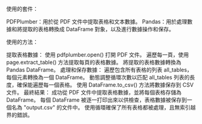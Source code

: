 使用的套件：

PDFPlumber：用於從 PDF 文件中提取表格和文本數據。
Pandas：用於處理數據和將提取的表格轉換成 DataFrame 對象，以及進行數據操作和保存。

使用的方法：

提取表格數據：
使用 pdfplumber.open() 打開 PDF 文件。
遍歷每一頁，使用 page.extract_table() 方法提取每頁的表格數據。
將提取的表格數據轉換為 Pandas DataFrame。
處理和保存數據：
遍歷包含所有表格的列表 all_tables，每個元素轉換為一個 DataFrame。
動態調整循環次數以匹配 all_tables 列表的長度，確保能遍歷每一個表格。
使用 DataFrame.to_csv() 方法將數據保存到 CSV 文件。
最終結果：
成功從 PDF 文件中提取表格數據，並將每個表格存儲為 DataFrame。
每個 DataFrame 被逐一打印出來以供檢查，表格數據被保存到一個名為 "output.csv" 的文件中。
使用循環確保了所有表格都被處理，且無索引越界的錯誤。

